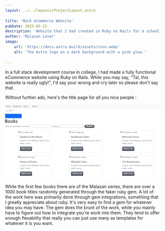 ```yaml
---
layout: ../../layouts/ProjectLayout.astro

title: 'Mock eCommerce Website'
pubDate: 2025-05-22
description: 'Website that I had created in Ruby on Rails for a school assignment'
author: 'Malazan Lover'
image:
    url: 'https://docs.astro.build/assets/rose.webp'
    alt: 'The Astro logo on a dark background with a pink glow.'

---
```


In a full stack development course in college, I had made a fully functional eCommerce website using Ruby on Rails.
While you may say, "Tal, this website is really ugly!", I'd say your wrong and cry later so please don't say that. 


Without further ado, here's the title page for all you nice people :

![eCommerce website title page!!](../../assets/eCommerceProject/TitlePage.png)

While the first few books there are of the Malazan series, there are over a 1000 book titles randomly generated through the faker ruby gem.
A lot of the work here was primarily done through gem integrations, something that I greatly appreciate about ruby. It's very easy to
find a gem for whatever idea you may have. The gem does the brunt of the work, while you mainly have to figure out how to integrate you're work into them. They tend to offer enough flexability that really you can just use many as templates for whatever it is you want.   


